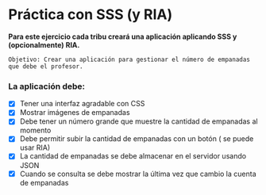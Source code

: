 # Práctica con SSS (y RIA)

 **Para este ejercicio cada tribu creará una aplicación aplicando SSS y (opcionalmente) RIA.**

``Objetivo: Crear una aplicación para gestionar el número de empanadas que debe el profesor. ``

### La aplicación debe:

* [x] Tener una interfaz agradable con CSS
* [x] Mostrar imágenes de empanadas
* [x] Debe tener un número grande que muestre la cantidad de empanadas al momento
* [x] Debe permitir subir la cantidad de empanadas con un botón ( se puede usar RIA)
* [x] La cantidad de empanadas se debe almacenar en el servidor usando JSON
* [x] Cuando se consulta se debe mostrar la última vez que cambio la cuenta de empanadas